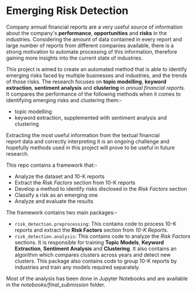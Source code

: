 # Emerging Risk Detection
Company annual financial reports are a very useful source of information about the company's **performance**, **opportunities** and **risks** in the industries. Considering the amount of data contained in every report and large number of reports from different companies available, there is a strong motivation to automate processing of this information, therefore gaining more insights into the current state of industries.

This project is aimed to create an automated method that is able to identify emerging risks faced by multiple businesses and industries, and the trends of those risks. The research focuses on **topic modelling**, **keyword extraction**, **sentiment analysis** and **clustering** in *annual financial reports*.  
It compares the performance of the following methods when it comes to identifying emerging risks and clustering them:-
- topic modelling
- keyword extraction, supplemented with sentiment analysis and clustering

Extracting the most useful information from the textual financial  
report data and correctly interpreting it is an ongoing challenge and  
hopefully methods used in this project will prove to be useful in future
research.

This repo contains a framework that:-
- Analyze the dataset and 10-K reports
- Extract the *Risk Factors* section from 10-K reports
- Develop a method to identify risks disclosed in the *Risk Factors* section
- Classify a risk as an emerging one
- Analyze and evaluate the results

The framework contains two main packages:-
- `risk_detection.preprocessing`: This contains code to process 10-K reports and extract the **Risk Factors** section from *10-K Reports*.
- `risk_detection.analysis`: This contains code to analyze the *Risk Factors* sections. It is responsible for training **Topic Models**, **Keyword Extraction**, **Sentiment Analysis** and **Clustering**. It also contains an algorithm which compares clusters across years and detect new clusters. This package also contains code to group 10-K reports by industries and train any models required separately.

Most of the analysis has been done in Jupyter Notebooks and are available in the *notebooks/final_submission* folder.
